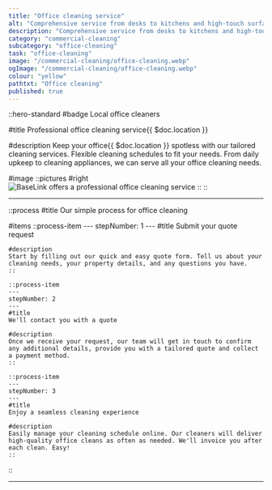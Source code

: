 ```yaml
---
title: "Office cleaning service"
alt: "Comprehensive service from desks to kitchens and high-touch surfaces"
description: "Comprehensive service from desks to kitchens and high-touch surfaces"
category: "commercial-cleaning"
subcategory: "office-cleaning"
task: "office-cleaning"
image: "/commercial-cleaning/office-cleaning.webp"
ogImage: "/commercial-cleaning/office-cleaning.webp"
colour: "yellow"
pathtxt: "Office cleaning"
published: true
---
```


::hero-standard
#badge
Local office cleaners

#title
Professional office cleaning service{{ $doc.location }}

#description
Keep your office{{ $doc.location }} spotless with our tailored cleaning services. Flexible cleaning schedules to fit your needs. From daily upkeep to cleaning appliances, we can serve all your office cleaning needs.

#image
    ::pictures
    #right
    ![BaseLink offers a professional office cleaning service](/commercial-cleaning/office-cleaning.webp)
    ::
::

---

::process
#title
Our simple process for office cleaning

#items
    ::process-item
    ---
    stepNumber: 1
    ---
    #title
    Submit your quote request

    #description
    Start by filling out our quick and easy quote form. Tell us about your cleaning needs, your property details, and any questions you have.
    ::
    
    ::process-item
    ---
    stepNumber: 2
    ---
    #title
    We'll contact you with a quote

    #description
    Once we receive your request, our team will get in touch to confirm any additional details, provide you with a tailored quote and collect a payment method.
    ::

    ::process-item
    ---
    stepNumber: 3
    ---
    #title
    Enjoy a seamless cleaning experience

    #description
    Easily manage your cleaning schedule online. Our cleaners will deliver high-quality office cleans as often as needed. We'll invoice you after each clean. Easy!
    ::
::

---